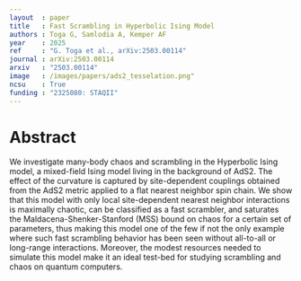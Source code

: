 ```yaml
---
layout  : paper
title   : Fast Scrambling in Hyperbolic Ising Model 
authors : Toga G, Samlodia A, Kemper AF
year    : 2025
ref     : "G. Toga et al., arXiv:2503.00114"
journal : arXiv:2503.00114 
arxiv   : "2503.00114"
image   : /images/papers/ads2_tesselation.png"
ncsu    : True
funding : "2325080: STAQII"
---
```


# Abstract
We investigate many-body chaos and scrambling in the Hyperbolic Ising model, a mixed-field Ising model living in the background of AdS2. The effect of the curvature is captured by site-dependent couplings obtained from the AdS2 metric applied to a flat nearest neighbor spin chain. We show that this model with only local site-dependent nearest neighbor interactions is maximally chaotic, can be classified as a fast scrambler, and saturates the Maldacena-Shenker-Stanford (MSS) bound on chaos for a certain set of parameters, thus making this model one of the few if not the only example where such fast scrambling behavior has been seen without all-to-all or long-range interactions. Moreover, the modest resources needed to simulate this model make it an ideal test-bed for studying scrambling and chaos on quantum computers.
